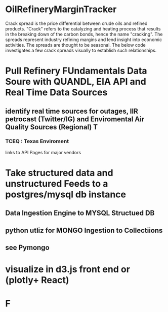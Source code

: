 # OilRefineryMarginTracker
Crack spread is the price differential between crude oils and refined products. "Crack" refers to the catalyzing and heating process that results in the breaking down of the carbon bonds, hence the name "cracking". The spreads represent industry refining margins and lend insight into economic activities. The spreads are thought to be seasonal. The below code investigates a few crack spreads visually to establish such relationships.
# Pull Refinery FUndamentals Data Soure with QUANDL, EIA API and Real Time Data Sources
## identify real time sources for outages, IIR petrocast (Twitter/IG) and Enviromental Air Quality Sources (Regional) T
### TCEQ : Texas Enviroment 
links to API Pages for major vendors

# Take structured data and unstructured Feeds to a postgres/mysql db instance
## Data Ingestion Engine to MYSQL Structued DB

## python utliz for MONGO Ingestion to Collectiions
## see Pymongo
### 
# visualize in d3.js front end or (plotly+ React)

# F

